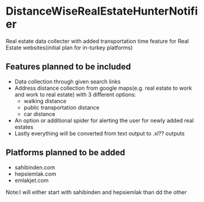 # DistanceWiseRealEstateHunterNotifier
Real estate data collecter with added transportation time feature for Real Estate websites(initial plan for in-turkey platforms)

## Features planned to be included
* Data collection through given search links
* Address distance collection from google maps(e.g. real estate to work and work to real estate) with 3 different options:
    * walking distance
    * public transportation distance
    * car distance
* An option or additional spider for alerting the user for newly added real estates
* Lastly everything will be converted from text output to .xl?? outputs 

## Platforms planned to be added
* sahibinden.com
* hepsiemlak.com
* emlakjet.com

Note:I will either start with sahibinden and hepsiemlak than dd the other 
